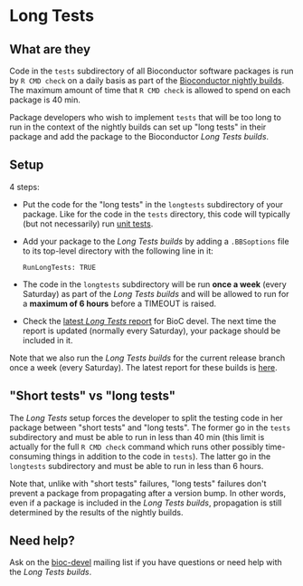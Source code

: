 # Long Tests

## What are they

Code in the `tests` subdirectory of all Bioconductor software
packages is run by `R CMD check` on a daily basis as part of
the [Bioconductor nightly builds][devel-software-build-report].
The maximum amount of time that `R CMD check` is allowed to spend
on each package is 40 min.

Package developers who wish to implement `tests` that will be too long
to run in the context of the nightly builds can set up "long tests" in
their package and add the package to the Bioconductor _Long Tests builds_.

## Setup

4 steps:

- Put the code for the "long tests" in the `longtests` subdirectory of
  your package. Like for the code in the `tests` directory, this code
  will typically (but not necessarily) run [unit tests][unitTesting-guidelines].

- Add your package to the _Long Tests builds_ by adding a `.BBSoptions`
  file to its top-level directory with the following line in it:
  ```
  RunLongTests: TRUE
  ```

- The code in the `longtests` subdirectory will be run **once a week**
  (every Saturday) as part of the _Long Tests builds_ and will be allowed
  to run for a **maximum of 6 hours** before a TIMEOUT is raised.

- Check the
  [latest _Long Tests_ report][devel-LongTests-report] for BioC devel.
  The next time the report is updated (normally every Saturday), your
  package should be included in it.

Note that we also run the _Long Tests builds_ for the current release
branch once a week (every Saturday). The latest report for these builds
is [here][release-LongTests-report].

## "Short tests" vs "long tests"

The _Long Tests_ setup forces the developer to split the testing code
in her package between "short tests" and "long tests". The former go in
the `tests` subdirectory and must be able to run in less than 40 min (this
limit is actually for the full `R CMD check` command which runs other
possibly time-consuming things in addition to the code in `tests`).
The latter go in the `longtests` subdirectory and must be able to run
in less than 6 hours.

Note that, unlike with "short tests" failures, "long tests" failures don't
prevent a package from propagating after a version bump. In other words,
even if a package is included in the _Long Tests builds_, propagation
is still determined by the results of the nightly builds.

## Need help?

Ask on the [bioc-devel][] mailing list if you have questions or
need help with the _Long Tests builds_.


[devel-software-build-report]: /checkResults/devel/bioc-LATEST/
[unitTesting-guidelines]: /developers/how-to/unitTesting-guidelines/
[devel-LongTests-report]: /checkResults/devel/bioc-longtests-LATEST/
[release-LongTests-report]: /checkResults/release/bioc-longtests-LATEST/
[bioc-devel]: /help/mailing-list/

